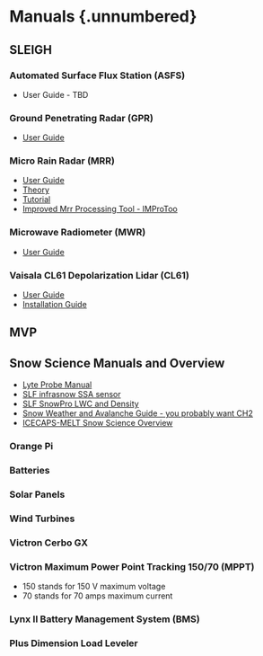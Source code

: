 # Manuals {.unnumbered}

## SLEIGH

### Automated Surface Flux Station (ASFS)

- User Guide - TBD

### Ground Penetrating Radar (GPR)

- [User Guide](manuals/ICECAPSsnowRadar.pdf)

### Micro Rain Radar (MRR)

- [User Guide](manuals/MRR-PRO-Manual.pdf)
- [Theory](manuals/MRR-PRO%20products.pdf)
- [Tutorial](manuals/2018-0206-MRR_tutorial.pdf)
- [Improved Mrr Processing Tool - IMProToo](https://github.com/maahn/IMProToo)

### Microwave Radiometer (MWR)

- [User Guide](manuals/RPG_MWR_STD_Software_Manual%20G5.pdf)

### Vaisala CL61 Depolarization Lidar (CL61)

- [User Guide](manuals/CL61%20User%20Guide%20M212475EN-D.pdf)
- [Installation Guide](manuals/CL61%20Installation%20Guide%20M212474EN-D.pdf)

## MVP

## Snow Science Manuals and Overview
- [Lyte Probe Manual](LyteProbeManual_ICECAPS-MELT2024.pdf)
- [SLF infrasnow SSA sensor](InfraSnow_User_Manual_version_2.0.pdf)
- [SLF SnowPro LWC and Density](manuals/SLF_SnowPro_UserManual.pdf) 
- [Snow Weather and Avalanche Guide - you probably want CH2](manuals/SnowWeatherAvalancheGuide) 
- [ICECAPS-MELT Snow Science Overview](ravenSnowScience_ICECAPS-MELT2024.pdf)


### Orange Pi

### Batteries

### Solar Panels

### Wind Turbines

### Victron Cerbo GX

### Victron Maximum Power Point Tracking 150/70 (MPPT)

- 150 stands for 150 V maximum voltage
- 70 stands for 70 amps maximum current

### Lynx II Battery Management System (BMS)

### Plus Dimension Load Leveler
